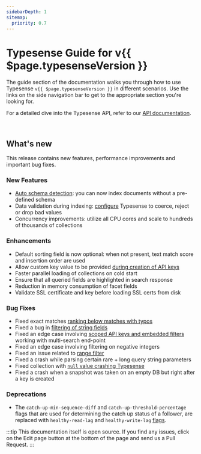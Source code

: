 ```yaml
---
sidebarDepth: 1
sitemap:
  priority: 0.7
---
```


# Typesense Guide for v{{ $page.typesenseVersion }}

The guide section of the documentation walks you through how to use Typesense `v{{ $page.typesenseVersion }}` in different scenarios. Use the links on the side navigation bar to get to the appropriate section you're looking for.

For a detailed dive into the Typesense API, refer to our [API documentation](../api/README.md).

<br/>

## What's new

This release contains new features, performance improvements and important bug fixes.

### New Features

- [Auto schema detection](../api/collections.md#with-auto-schema-detection): you can now index documents without a pre-defined schema
- Data validation during indexing: [configure](../api/documents.md#dealing-with-dirty-data) Typesense to coerce, reject or drop bad values
- Concurrency improvements: utilize all CPU cores and scale to hundreds of thousands of collections

### Enhancements

- Default sorting field is now optional: when not present, text match score and insertion order are used
- Allow custom key value to be provided [during creation of API keys](https://github.com/typesense/typesense/issues/244)
- Faster parallel loading of collections on cold start
- Ensure that all queried fields are highlighted in search response
- Reduction in memory consumption of facet fields
- Validate SSL certificate and key before loading SSL certs from disk

### Bug Fixes

- Fixed exact matches [ranking below matches with typos](https://github.com/typesense/typesense/issues/243)
- Fixed a bug in [filtering of string fields](https://github.com/typesense/typesense/issues/254)
- Fixed an edge case involving [scoped API keys and embedded filters](https://github.com/typesense/typesense/issues/263) working with multi-search end-point
- Fixed an edge case involving filtering on negative integers
- Fixed an issue related to [range filter](https://github.com/typesense/typesense/issues/210)
- Fixed a crash while parsing certain rare + long query string parameters
- Fixed collection with [`null` value crashing Typesense](https://github.com/typesense/typesense/issues/251)
- Fixed a crash when a snapshot was taken on an empty DB but right after a key is created

### Deprecations

- The `catch-up-min-sequence-diff` and `catch-up-threshold-percentage` flags that are used for determining the
  catch up status of a follower, are replaced with `healthy-read-lag` and `healthy-write-lag`
  [flags](./configure-typesense.md#using-command-line-arguments).

:::tip
This documentation itself is open source. If you find any issues, click on the Edit page button at the bottom of the page and send us a Pull Request.
:::

<RedirectOldLinks />
